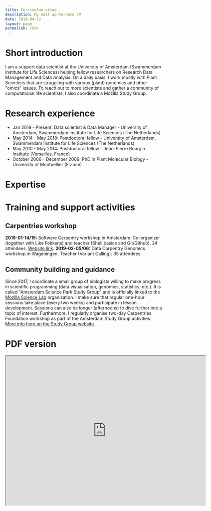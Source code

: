```yaml
---
title: Curriculum vitae
description: My most up-to-date CV
date: 2018-04-12
layout: page
permalink: /CV/
---
```

# Short introduction
I am a support data scientist at the University of Amsterdam (Swammerdam Institute for Life Sciences) helping fellow researchers on Research Data Management and Data Analysis. On a daily basis, I work mostly with Plant Scientists that are struggling with various (plant) genomics and other "omics" issues. To reach out to more scientists and gather a community of computational life scientists, I also coordinate a Mozilla Study Group.


# Research experience
- Jan 2019 - Present: Data scientist & Data Manager - University of Amsterdam, Swammerdam Institute for Life Sciences (The Netherlands)
- May 2014 - May 2018: Postdoctoral fellow - University of Amsterdam, Swammerdam Institute for Life Sciences (The Netherlands)
- May 2010 - May 2014: Postdoctoral fellow - Jean-Pierre Bourgin Institute (Versailles, France)
- October 2006 - December 2009: PhD in Plant Molecular Biology - University of Montpellier (France)

# Expertise

# Training and support activities
## Carpentries workshop
__2019-01-14/15:__ Software Carpentry workshop in Amsterdam. Co-organizer (together with Like Fokkens) and teacher (Shell basics and Git/Github). 24 attendees. [Website link](https://scienceparkstudygroup.github.io/2019-14-01-Amsterdam-Python-workshop/).
__2019-02-05/06:__ Data Carpentry Genomics workshop in Wageningen. Teacher (Variant Calling). 35 attendees.

## Community building and guidance
Since 2017, I coordinate a small group of biologists willing to make progress in scientific programming (data visualisation, genomics, statistics, etc.). It is called "Amsterdam Science Park Study Group" and is officially linked to the [Mozilla Science Lab](https://science.mozilla.org/) organisation. I make sure that regular one-hour sessions take place (every two weeks) and participate in lesson development. Sessions can also be longer (afternoons) to dive further into a topic of interest. Furthermore, I regularly organise two-day Carpentries Foundation workshop as part of the Amsterdam Study Group activities.     
[More info here on the Study Group website](www.scienceparkstudygroup.info).


# PDF version
<iframe src="https://drive.google.com/file/d/1HST2Ki-zvqod_0Rf5Gdnt7zmB5DvKYdd/preview" width="640" height="480"></ifram>

<iframe src="https://drive.google.com/file/d/1HST2Ki-zvqod_0Rf5Gdnt7zmB5DvKYdd/preview" width="640" height="480"></iframe>     
